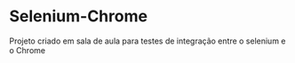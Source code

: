 # Selenium-Chrome
Projeto criado em sala de aula para testes de integração entre o selenium e o Chrome
